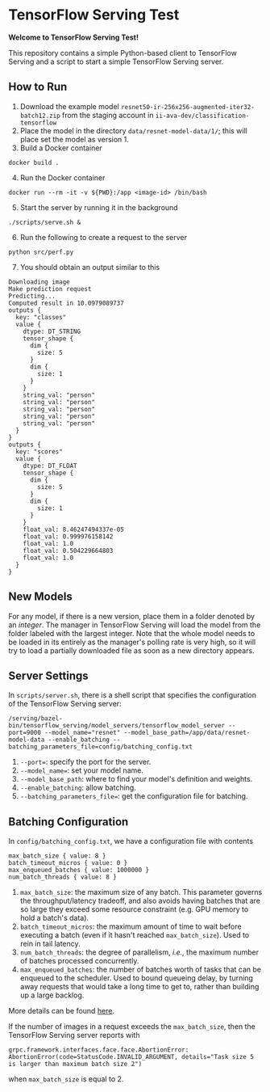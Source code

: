 # TensorFlow Serving Test

**Welcome to TensorFlow Serving Test!**

This repository contains a simple Python-based client to TensorFlow Serving and a script to start a simple TensorFlow Serving server.

## How to Run

1. Download the example model `resnet50-ir-256x256-augmented-iter32-batch12.zip` from the staging account in `ii-ava-dev/classification-tensorflow`
2. Place the model in the directory `data/resnet-model-data/1/`; this will place set the model as version 1.
3. Build a Docker container
```
docker build .
```
4. Run the Docker container 
```
docker run --rm -it -v ${PWD}:/app <image-id> /bin/bash
```
5. Start the server by running it in the background
```
./scripts/serve.sh &
```
6. Run the following to create a request to the server
```
python src/perf.py
```
7. You should obtain an output similar to this
```
Downloading image
Make prediction request
Predicting...
Computed result in 10.0979089737
outputs {
  key: "classes"
  value {
    dtype: DT_STRING
    tensor_shape {
      dim {
        size: 5
      }
      dim {
        size: 1
      }
    }
    string_val: "person"
    string_val: "person"
    string_val: "person"
    string_val: "person"
    string_val: "person"
  }
}
outputs {
  key: "scores"
  value {
    dtype: DT_FLOAT
    tensor_shape {
      dim {
        size: 5
      }
      dim {
        size: 1
      }
    }
    float_val: 8.46247494337e-05
    float_val: 0.999976158142
    float_val: 1.0
    float_val: 0.504229664803
    float_val: 1.0
  }
}
```


## New Models

For any model, if there is a new version, place them in a folder denoted by an *integer*. The manager in TensorFlow Serving will load the model from the folder labeled with the largest integer. Note that the whole model needs to be loaded in its entirely as the manager's polling rate is very high, so it will try to load a partially downloaded file as soon as a new directory appears.

## Server Settings

In `scripts/server.sh`, there is a shell script that specifies the configuration of the TensorFlow Serving server:
```
/serving/bazel-bin/tensorflow_serving/model_servers/tensorflow_model_server --port=9000 --model_name="resnet" --model_base_path=/app/data/resnet-model-data --enable_batching --batching_parameters_file=config/batching_config.txt
```

1. `--port=`: specify the port for the server.
2. `--model_name=`: set your model name.
3. `--model_base_path`: where to find your model's definition and weights.
4. `--enable_batching`: allow batching.
5. `--batching_parameters_file=`: get the configuration file for batching.

## Batching Configuration

In `config/batching_config.txt`, we have a configuration file with contents
```
max_batch_size { value: 8 }
batch_timeout_micros { value: 0 }
max_enqueued_batches { value: 1000000 }
num_batch_threads { value: 8 }
```

1. `max_batch_size`: the maximum size of any batch. This parameter governs the throughput/latency tradeoff, and also avoids having batches that are so large they exceed some resource constraint (e.g. GPU memory to hold a batch's data).
2. `batch_timeout_micros`: the maximum amount of time to wait before executing a batch (even if it hasn't reached `max_batch_size`). Used to rein in tail latency. 
3. `num_batch_threads`: the degree of parallelism, *i.e.,* the maximum number of batches processed concurrently.
4. `max_enqueued_batches`: the number of batches worth of tasks that can be enqueued to the scheduler. Used to bound queueing delay, by turning away requests that would take a long time to get to, rather than building up a large backlog.

More details can be found [here](https://github.com/tensorflow/serving/tree/master/tensorflow_serving/batching).

If the number of images in a request exceeds the `max_batch_size`, then the TensorFlow Serving server reports with
```
grpc.framework.interfaces.face.face.AbortionError: AbortionError(code=StatusCode.INVALID_ARGUMENT, details="Task size 5 is larger than maximum batch size 2")
```
when `max_batch_size` is equal to 2.
